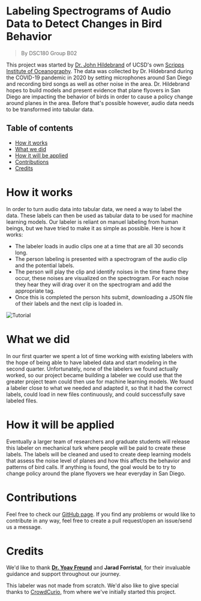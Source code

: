 # Labeling Spectrograms of Audio Data to Detect Changes in Bird Behavior

> By DSC180 Group B02

This project was started by [Dr. John Hildebrand](https://jahildebrand.scrippsprofiles.ucsd.edu) of UCSD's own [Scripps Institute of Oceanography](https://scripps.ucsd.edu). The data was collected by Dr. Hildebrand during the COVID-19 pandemic in 2020 by setting microphones around San Diego and recording bird songs as well as other noise in the area. Dr. Hildebrand hopes to build models and present evidence that plane flyovers in San Diego are impacting the behavior of birds in order to cause a policy change around planes in the area. Before that's possible however, audio data needs to be transformed into tabular data.

## Table of contents

- [How it works](#how-it-works)
- [What we did](#what-we-did)
- [How it will be applied](#how-it-will-be-applied)
- [Contributions](#contributions)
- [Credits](#credits)

# How it works
In order to turn audio data into tabular data, we need a way to label the data. These labels can then be used as tabular data to be used for machine learning models. Our labeler is reliant on manuel labeling from human beings, but we have tried to make it as simple as possible. Here is how it works:

- The labeler loads in audio clips one at a time that are all 30 seconds long.
- The person labeling is presented with a spectrogram of the audio clip and the potential labels.
- The person will play the clip and identify noises in the time frame they occur, these noises are visualized on the spectrogram. For each noise they hear they will drag over it on the spectrogram and add the appropriate tag.
- Once this is completed the person hits submit, downloading a JSON file of their labels and the next clip is loaded in.

![Tutorial](https://guantongzhang.github.io/DSC180-B02/assets/img/tutorial.gif)

# What we did
In our first quarter we spent a lot of time working with existing labelers with the hope of being able to have labeled data and start modeling in the second quarter. Unfortunately, none of the labelers we found actually worked, so our project became building a labeler we could use that the greater project team could then use for machine learning models. We found a labeler close to what we needed and adapted it, so that it had the correct labels, could load in new files continuously, and could successfully save labeled files.

# How it will be applied
Eventually a larger team of researchers and graduate students will release this labeler on mechanical turk where people will be paid to create these labels. The labels will be cleaned and used to create deep learning models that assess the noise level of planes and how this affects the behavior and patterns of bird calls. If anything is found, the goal would be to try to change policy around the plane flyovers we hear everyday in San Diego.

# Contributions

Feel free to check our [GitHub page](https://github.com/mjswida/DSC180A-B02-labeler). If you find any problems or would like to contribute in any way, feel free to create a pull request/open an issue/send us a message.

# Credits

We'd like to thank [**Dr. Yoav Freund**](https://jacobsschool.ucsd.edu/faculty/profile?id=246) and **Jarad Forristal**, for their invaluable guidance and support throughout our journey.

This labeler was not made from scratch. We'd also like to give special thanks to [CrowdCurio](https://github.com/CrowdCurio/audio-annotator), from where we've initially started this project.
